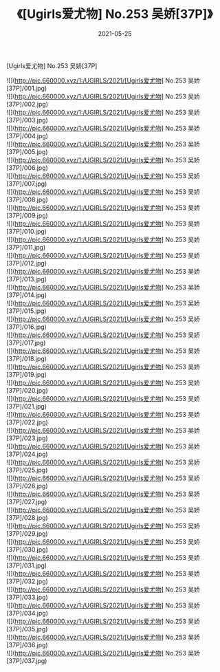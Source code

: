 ﻿---
layout: post
title:  《[Ugirls爱尤物] No.253 吴娇[37P]》
date:   2021-05-25
img: http://pic.660000.xyz/1:/UGIRLS/2021/[Ugirls爱尤物] No.253 吴娇[37P]/000.jpg
categories: [美女, 清纯, 唯美]
---

[Ugirls爱尤物] No.253 吴娇[37P]

  ![](http://pic.660000.xyz/1:/UGIRLS/2021/[Ugirls爱尤物] No.253 吴娇[37P]/001.jpg) <br> ![](http://pic.660000.xyz/1:/UGIRLS/2021/[Ugirls爱尤物] No.253 吴娇[37P]/002.jpg) <br> ![](http://pic.660000.xyz/1:/UGIRLS/2021/[Ugirls爱尤物] No.253 吴娇[37P]/003.jpg) <br> ![](http://pic.660000.xyz/1:/UGIRLS/2021/[Ugirls爱尤物] No.253 吴娇[37P]/004.jpg) <br> ![](http://pic.660000.xyz/1:/UGIRLS/2021/[Ugirls爱尤物] No.253 吴娇[37P]/005.jpg) <br> ![](http://pic.660000.xyz/1:/UGIRLS/2021/[Ugirls爱尤物] No.253 吴娇[37P]/006.jpg) <br> ![](http://pic.660000.xyz/1:/UGIRLS/2021/[Ugirls爱尤物] No.253 吴娇[37P]/007.jpg) <br> ![](http://pic.660000.xyz/1:/UGIRLS/2021/[Ugirls爱尤物] No.253 吴娇[37P]/008.jpg) <br> ![](http://pic.660000.xyz/1:/UGIRLS/2021/[Ugirls爱尤物] No.253 吴娇[37P]/009.jpg) <br> ![](http://pic.660000.xyz/1:/UGIRLS/2021/[Ugirls爱尤物] No.253 吴娇[37P]/010.jpg) <br> ![](http://pic.660000.xyz/1:/UGIRLS/2021/[Ugirls爱尤物] No.253 吴娇[37P]/011.jpg) <br> ![](http://pic.660000.xyz/1:/UGIRLS/2021/[Ugirls爱尤物] No.253 吴娇[37P]/012.jpg) <br> ![](http://pic.660000.xyz/1:/UGIRLS/2021/[Ugirls爱尤物] No.253 吴娇[37P]/013.jpg) <br> ![](http://pic.660000.xyz/1:/UGIRLS/2021/[Ugirls爱尤物] No.253 吴娇[37P]/014.jpg) <br> ![](http://pic.660000.xyz/1:/UGIRLS/2021/[Ugirls爱尤物] No.253 吴娇[37P]/015.jpg) <br> ![](http://pic.660000.xyz/1:/UGIRLS/2021/[Ugirls爱尤物] No.253 吴娇[37P]/016.jpg) <br> ![](http://pic.660000.xyz/1:/UGIRLS/2021/[Ugirls爱尤物] No.253 吴娇[37P]/017.jpg) <br> ![](http://pic.660000.xyz/1:/UGIRLS/2021/[Ugirls爱尤物] No.253 吴娇[37P]/018.jpg) <br> ![](http://pic.660000.xyz/1:/UGIRLS/2021/[Ugirls爱尤物] No.253 吴娇[37P]/019.jpg) <br> ![](http://pic.660000.xyz/1:/UGIRLS/2021/[Ugirls爱尤物] No.253 吴娇[37P]/020.jpg) <br> ![](http://pic.660000.xyz/1:/UGIRLS/2021/[Ugirls爱尤物] No.253 吴娇[37P]/021.jpg) <br> ![](http://pic.660000.xyz/1:/UGIRLS/2021/[Ugirls爱尤物] No.253 吴娇[37P]/022.jpg) <br> ![](http://pic.660000.xyz/1:/UGIRLS/2021/[Ugirls爱尤物] No.253 吴娇[37P]/023.jpg) <br> ![](http://pic.660000.xyz/1:/UGIRLS/2021/[Ugirls爱尤物] No.253 吴娇[37P]/024.jpg) <br> ![](http://pic.660000.xyz/1:/UGIRLS/2021/[Ugirls爱尤物] No.253 吴娇[37P]/025.jpg) <br> ![](http://pic.660000.xyz/1:/UGIRLS/2021/[Ugirls爱尤物] No.253 吴娇[37P]/026.jpg) <br> ![](http://pic.660000.xyz/1:/UGIRLS/2021/[Ugirls爱尤物] No.253 吴娇[37P]/027.jpg) <br> ![](http://pic.660000.xyz/1:/UGIRLS/2021/[Ugirls爱尤物] No.253 吴娇[37P]/028.jpg) <br> ![](http://pic.660000.xyz/1:/UGIRLS/2021/[Ugirls爱尤物] No.253 吴娇[37P]/029.jpg) <br> ![](http://pic.660000.xyz/1:/UGIRLS/2021/[Ugirls爱尤物] No.253 吴娇[37P]/030.jpg) <br> ![](http://pic.660000.xyz/1:/UGIRLS/2021/[Ugirls爱尤物] No.253 吴娇[37P]/031.jpg) <br> ![](http://pic.660000.xyz/1:/UGIRLS/2021/[Ugirls爱尤物] No.253 吴娇[37P]/032.jpg) <br> ![](http://pic.660000.xyz/1:/UGIRLS/2021/[Ugirls爱尤物] No.253 吴娇[37P]/033.jpg) <br> ![](http://pic.660000.xyz/1:/UGIRLS/2021/[Ugirls爱尤物] No.253 吴娇[37P]/034.jpg) <br> ![](http://pic.660000.xyz/1:/UGIRLS/2021/[Ugirls爱尤物] No.253 吴娇[37P]/035.jpg) <br> ![](http://pic.660000.xyz/1:/UGIRLS/2021/[Ugirls爱尤物] No.253 吴娇[37P]/036.jpg) <br> ![](http://pic.660000.xyz/1:/UGIRLS/2021/[Ugirls爱尤物] No.253 吴娇[37P]/037.jpg) <br>